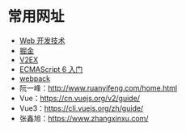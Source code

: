 # 常用网址

- [Web 开发技术](https://developer.mozilla.org/zh-CN/docs/Web)
- [掘金](https://juejin.im/timeline)
- [V2EX](https://www.v2ex.com/)
- [ECMAScript 6 入门](https://es6.ruanyifeng.com/)
- [webpack](https://www.webpackjs.com/concepts/)
- 阮一峰：http://www.ruanyifeng.com/home.html
- Vue：https://cn.vuejs.org/v2/guide/
- Vue3：https://cli.vuejs.org/zh/guide/
- 张鑫旭：https://www.zhangxinxu.com/
